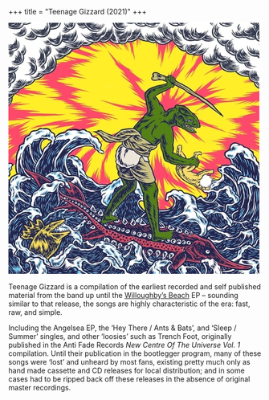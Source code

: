 +++
title = "Teenage Gizzard (2021)"
+++

![album cover of Teenage Gizzard](./cover.jpg)

Teenage Gizzard is a compilation of the earliest recorded and self published material from the band up until the [Willoughby’s Beach](/releases/willoughbys-beach) EP – sounding similar to that release, the songs are highly characteristic of the era: fast, raw, and simple.

Including the Angelsea EP, the ‘Hey There / Ants & Bats’, and ‘Sleep / Summer’ singles, and other ‘loosies’ such as Trench Foot, originally published in the Anti Fade Records _New Centre Of The Universe Vol. 1_ compilation. Until their publication in the bootlegger program, many of these songs were ‘lost’ and unheard by most fans, existing pretty much only as hand made cassette and CD releases for local distribution; and in some cases had to be ripped back off these releases in the absence of original master recordings.
